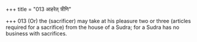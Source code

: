 +++
title = "013 आहरेत् त्रीणि"

+++
013	(Or) the (sacrificer) may take at his pleasure two or three (articles required for a sacrifice) from the house of a Sudra; for a Sudra has no business with sacrifices.